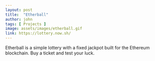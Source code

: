 ```yaml
---
layout: post
title:  "Etherball"
author: john
tags: [ Projects ]
image: assets/images/etherball.gif
link: https://lottery.now.sh/
---
```


Etherball is a simple lottery with a fixed jackpot built for the Ethereum blockchain. Buy a ticket and test your luck.